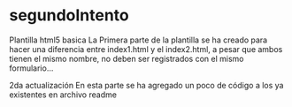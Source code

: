 # segundoIntento
Plantilla html5 basica
La Primera parte de la plantilla se ha creado para 
hacer una diferencia entre index1.html y el index2.html,
a pesar que ambos tienen el mismo nombre, 
no deben ser registrados con el mismo formulario... 

2da actualización
En esta parte se ha agregado un poco de código a los ya existentes en archivo readme
